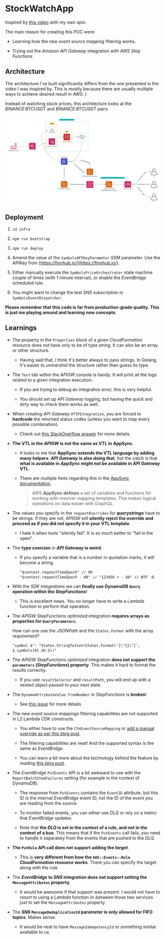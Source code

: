 # StockWatchApp

Inspired by [this video](https://www.youtube.com/watch?v=XoMSzGybxZg) with my own spin.

The main reason for creating this POC were:

- Learning how the new _event source mapping_ filtering works.

- Trying out the _Amazon API Gateway_ integration with _AWS Step Functions_.

## Architecture

The architecture I've built significantly differs from the one presented in the video I was inspired by. This is mostly because there are usually multiple ways to achieve desired result in AWS :)

Instead of watching stock prices, this architecture looks at the _BINANCE:BTCUSDT_ and _BINANCE:BTCUSDT_ pairs.

![Architecture](./images/_architecture.jpeg)

## Deployment

1. `cd infra`

2. `npm run bootstrap`

3. `npm run deploy`

4. Amend the value of the `SymbolsAPIKeyParameter` _SSM_ parameter. Use the APIKey from [https://finnhub.io/](https://finnhub.io/).

5. Either manually execute the `SymbolsPriceOrchestrator` state machine couple of times (with 1 minute interval), or enable the _EventBridge_ scheduled rule.

6. You might want to change the test _SNS_ subscription in `SymbolsEventDispatcher`.

**Please remember that this code is far from production-grade quality. This is just me playing around and learning new concepts**.

## Learnings

- The property in the `Properties` block of a given _CloudFormation_ resource does not have only to be of type _string_. It can also be an array or other structure.

  - Having said that, I think it's better always to pass strings. In Golang, it's easier to _unmarshal_ the structure rather than guess its type.

- The `Test` tab within the _APIGW_ console is handy. It will print all the logs related to a given integration execution.

  - If you are trying to debug an integration error, this is very helpful.

  - You should set up _API Gateway_ logging, but having the quick and dirty way to check them works as well.

- When creating _API Gateway_ `HTTPIntegration`, you are forced to **hardcode** the returned status codes (unless you want to map every possible combination).

  - Check out [this StackOverflow answer](https://stackoverflow.com/a/41682424) for more details.

- **The VTL in the _APIGW_ is not the same as VTL in AppSync**.

  - It looks to me that **AppSync extends the VTL language by adding many helpers**. **_API Gateway_ is also doing that**, but the catch is that **what is available in _AppSync_ might not be available in _API Gateway_ VTL**.

  - There are multiple hints regarding this in the [AppSync documentation](https://docs.aws.amazon.com/appsync/latest/devguide/resolver-context-reference.html).

    > AWS **_AppSync_ defines** a set of variables and functions for working with resolver mapping templates. This makes logical operations on data easier with GraphQL.

- The values you specify in the `requestOverrides` for **_querystrings_** have to be strings. If they are not, _APIGW_ will **silently reject the override and proceed as if you did not specify it in your VTL template**.

  - I hate it when tools "silently fail". It is so much better to "fail in the open".

- The **type coercion** in **_API Gateway_ is weird**.

  - If you specify a variable that is a number in quotation marks, it will become a string.

    ```vtl
    "$context.requestTimeEpoch" // OK
    "$context.requestTimeEpoch - 60" // "123456 + - 60" // WTF :D
    ```

- With the _SDK Integrations_ we can **finally use DynamoDB `Query` operation within the _StepFunctions_**!

  - This is excellent news. You no longer have to write a _Lambda_ function to perform that operation.

- The _APIGW StepFunctions optimized_ integration **requires arrays as properties for `QueryParameters`**.

  How can one use the _JSONPath_ and the `States.Format` with the array requirement?

  ```text
  "symbol.$": "States.StringToJson(States.Format('[\"{}\"]', $.symbols[0].SK.S))"
  ```

- The _APIGW StepFunctions optimized_ integration **does not support the `parameters` (_StepFunctions_) property**. This makes it hard to format the results correctly.

  - If you use `resultSelector` and `resultPath`, you will end up with a nested object passed to your next state.

- The `DynamoAttributeValue.fromNumber` in _StepFunctions_ is **broken**!

  - See [this issue](https://github.com/aws/aws-cdk/issues/12456) for more details

- The new _event source mappings_ filtering capabilities are not supported in L2 Lambda CDK constructs.

  - You either have to use the `CfnEventSourceMapping` or [add a manual override as per this blog post](https://medium.com/@philipzeh/event-filtering-for-lambda-functions-using-aws-cdk-d332140590f8).

  - The filtering capabilities are neat! And the supported syntax is the same as _EventBridge_.

  - You can learn a bit more about the technology behind the feature by reading [this blog post](https://www.tbray.org/ongoing/When/202x/2021/12/03/Filtering-Lessons).

- The _EventBridge_ `PutEvents` API is a bit awkward to use with the `ReportBatchItemFailures` setting (for example in the context of _DynamoDB_).

  - The response from `PutEvents` contains the `EventID` attribute, but this ID is the internal _EventBridge_ event ID, not the ID of the event you are reading from the source.

  - To monitor failed events, you can either use _DLQ_ or rely on a metric that _EventBridge_ updates.

  - Note that **the _DLQ_ is set in the context of a rule, and not in the context of a bus**. This means that if the `PutEvents` call fails, you need to handle it separately from the events that are pushed to the _DLQ_.

- **The `PutRule` API call does not support adding the _target_**.

  - This is **very different from how the `AWS::Events::Rule` _CloudFormation_ resource works**. There you can specify the target along with the rule.

- The **_EventBridge_ to _SNS_ integration does not support setting the `MessageAttributes` property**.

  - It would be awesome if that support was present. I would not have to resort to using a _Lambda_ function in-between those two services just to set the `MessageAttributes` property.

- The **_SNS_ `MessageDeduplicationId` parameter is only allowed for FIFO topics**. Makes sense.

  - It would be neat to have `MessageIdempotencyId` or something similar available to us.
